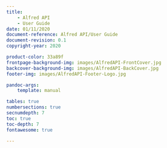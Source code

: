 ```yaml
---
title:
    - Alfred API 
    - User Guide
date: 01/11/2020
document-reference: Alfred API/User Guide
document-revision: 0.1
copyright-year: 2020

product-color: 33a89f
frontpage-background-img: images/AlfredAPI-FrontCover.jpg
backcover-background-img: images/AlfredAPI-BackCover.jpg
footer-img: images/AlfredAPI-Footer-Logo.jpg

pandoc-args:
    template: manual

tables: true
numbersections: true
secnumdepth: 7
toc: true
toc-depth: 7
fontawesome: true

---
```

